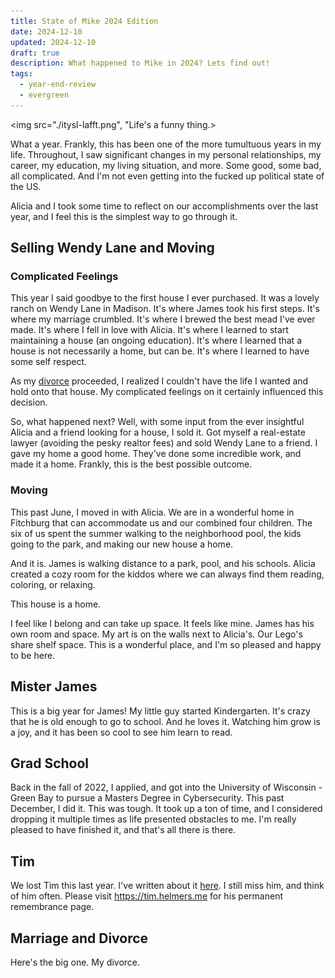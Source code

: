 ```yaml
---
title: State of Mike 2024 Edition
date: 2024-12-10
updated: 2024-12-10
draft: true
description: What happened to Mike in 2024? Lets find out!
tags:
  - year-end-review
  - evergreen
---
```


<img src="./itysl-lafft.png", "Life's a funny thing.>

What a year. Frankly, this has been one of the more tumultuous years in my life. Throughout, I saw significant changes in my personal relationships, my career, my education, my living situation, and more. Some good, some bad, all complicated. And I'm not even getting into the fucked up political state of the US.

Alicia and I took some time to reflect on our accomplishments over the last year, and I feel this is the simplest way to go through it.

## Selling Wendy Lane and Moving

### Complicated Feelings

This year I said goodbye to the first house I ever purchased. It was a lovely ranch on Wendy Lane in Madison. It's where James took his first steps. It's where my marriage crumbled. It's where I brewed the best mead I've ever made. It's where I fell in love with Alicia. It's where I learned to start maintaining a house (an ongoing education). It's where I learned that a house is not necessarily a home, but can be. It's where I learned to have some self respect.

As my [divorce](#marriage-and-divorce) proceeded, I realized I couldn't have the life I wanted and hold onto that house. My complicated feelings on it certainly influenced this decision.

So, what happened next? Well, with some input from the ever insightful Alicia and a friend looking for a house, I sold it. Got myself a real-estate lawyer (avoiding the pesky realtor fees) and sold Wendy Lane to a friend. I gave my home a good home. They've done some incredible work, and made it a home. Frankly, this is the best possible outcome.

### Moving

This past June, I moved in with Alicia. We are in a wonderful home in Fitchburg that can accommodate us and our combined four children. The six of us spent the summer walking to the neighborhood pool, the kids going to the park, and making our new house a home.

And it is. James is walking distance to a park, pool, and his schools. Alicia created a cozy room for the kiddos where we can always find them reading, coloring, or relaxing.

This house is a home.

I feel like I belong and can take up space. It feels like mine. James has his own room and space. My art is on the walls next to Alicia's. Our Lego's share shelf space. This is a wonderful place, and I'm so pleased and happy to be here.
## Mister James

This is a big year for James! My little guy started Kindergarten. It's crazy that he is old enough to go to school. And he loves it. Watching him grow is a joy, and it has been so cool to see him learn to read. 
## Grad School

Back in the fall of 2022, I applied, and got into the University of Wisconsin - Green Bay to pursue a Masters Degree in Cybersecurity. This past December, I did it. This was tough. It took up a ton of time, and I considered dropping it multiple times as life presented obstacles to me. I'm really pleased to have finished it, and that's all there is there.
## Tim

We lost Tim this last year. I've written about it [here](https://mike.helmers.me/blog/my-brother-tim/). I still miss him, and think of him often. Please visit https://tim.helmers.me for his permanent remembrance page.
## Marriage and Divorce

Here's the big one. My divorce.  